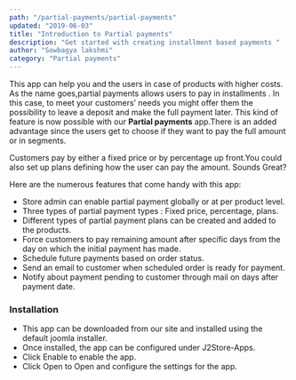 ```yaml
---
path: "/partial-payments/partial-payments"
updated: "2019-06-03"
title: "Introduction to Partial payments"
description: "Get started with creating installment based payments "
author: "Sowbagya lakshmi"
category: "Partial payments"
---
```


This app can help you and the users in case of products with higher costs. As the name goes,partial payments allows users to pay in installments . In this case, to meet your customers’ needs you might offer them the possibility to leave a deposit and make the full payment later. This kind of feature is now possible with our **Partial payments** app.There is an added advantage since the users get to choose if they want to pay the full amount or in segments.

Customers pay by either a fixed price or by percentage up front.You could also set up plans defining how the user can pay the amount. Sounds Great?

Here are the numerous features that come handy with this app:

- Store admin can enable partial payment globally or at per product level.
- Three types of partial payment types : Fixed price, percentage, plans.
- Different types of partial payment plans can be created and added to the products.
- Force customers to pay remaining amount after specific days from the day on which the initial payment has made.
- Schedule future payments based on order status.
- Send an email to customer when scheduled order is ready for payment.
- Notify about payment pending to customer through mail on days after payment date.

### Installation

- This app can be downloaded from our site and installed using the default joomla installer.
- Once installed, the app can be configured under J2Store-Apps.
- Click Enable to enable the app.
- Click Open to Open and configure the settings for the app.

